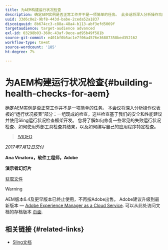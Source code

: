 ```yaml
---
title: 为AEM构建运行状况检查
description: 确定AEM实例是否正常工作并不是一项简单的任务。 此会话将深入分析操作功能板的“运行状况报表”部分。
uuid: 33d6c0e2-9bf8-443d-babe-2ceda52a1837
discoiquuid: 8b674cc3-c88a-48a4-b113-abf3efd5069f
targetaudience: target-audience advanced
exl-id: 03298b03-360c-43af-9ece-ad95b49f581b
source-git-commit: e401bf0b5ac1e7f06a4576e36887358bed352162
workflow-type: tm+mt
source-wordcount: '185'
ht-degree: 7%

---
```


# 为AEM构建运行状况检查{#building-health-checks-for-aem}

确定AEM实例是否正常工作并不是一项简单的任务。 本会议将深入分析操作仪表板的“运行状况报表”部分：一组现成的检查，这些检查基于我们的安全和性能建议并使用Sling运行状况检查框架开发。 您将了解如何修复一些常见的失败运行状况检查、如何使用外部工具检查其结果，以及如何编写自己的应用程序特定检查。

>[!VIDEO](https://video.tv.adobe.com/v/19026/?quality=9)

*2017年7月12日交付*

**Ana Vinatoru，软件工程师，Adobe**

**演示者幻灯片**

[获取文件](assets/aem-gems-health-checks-for-aem.pdf)

>[!WARNING]
>
>AEM版本6.4及更早版本已终止使用，不再按Adobe出售。  Adobe建议升级到最新版本 —  [Adobe Experience Manager as a Cloud Service](https://experienceleague.adobe.com/docs/experience-manager-cloud-service.html).  可以从此处访问文档的存档版本 [页面](https://experienceleague.adobe.com/docs/experience-manager-release-information/aem-release-updates/previous-updates/aem-previous-versions.html).

## 相关链接 {#related-links}

* [Sling文档](https://sling.apache.org/documentation/bundles/sling-health-check-tool.html)
